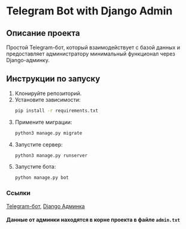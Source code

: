 # Telegram Bot with Django Admin

## Описание проекта
Простой Telegram-бот, который взаимодействует с базой данных и предоставляет администратору минимальный функционал через Django-админку.

## Инструкции по запуску
1. Клонируйте репозиторий.
2. Установите зависимости:
   ```bash
   pip install -r requirements.txt
   ```
3. Примените миграции:
   ```bash
   python3 manage.py migrate
   ```
4. Запустите сервер:
   ```bash
   python3 manage.py runserver
   ```
5. Запустите бота:
   ```bash
   python manage.py bot
   ```
### Ссылки
[Telegram-бот](t.me/qqroozatest_bot),
[Django Админка](127.0.0.1:8000/admin/)

#### Данные от админки находятся в корне проекта в файле `admin.txt`
